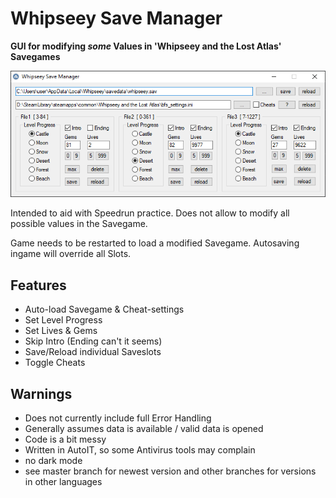 # Whipseey Save Manager

**GUI for modifying *some* Values in 'Whipseey and the Lost Atlas' Savegames**

![Picture](WhipseeySaveManager.png)

Intended to aid with Speedrun practice. Does not allow to modify all possible values in the Savegame.

Game needs to be restarted to load a modified Savegame. Autosaving ingame will override all Slots.

## Features

- Auto-load Savegame & Cheat-settings
- Set Level Progress
- Set Lives & Gems
- Skip Intro (Ending can't it seems)
- Save/Reload individual Saveslots
- Toggle Cheats

## Warnings

- Does not currently include full Error Handling
- Generally assumes data is available / valid data is opened
- Code is a bit messy
- Written in AutoIT, so some Antivirus tools may complain
- no dark mode
- see master branch for newest version and other branches for versions in other languages
